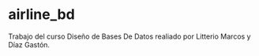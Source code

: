 # airline_bd
Trabajo del curso Diseño de Bases De Datos realiado por Litterio Marcos y Díaz Gastón.
